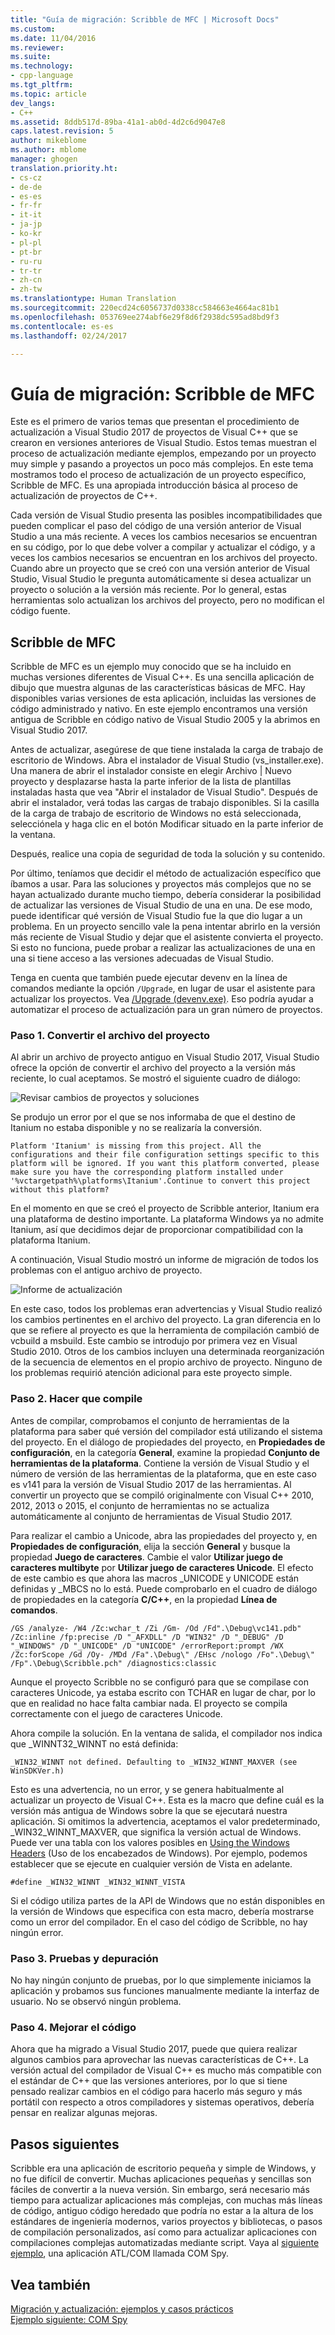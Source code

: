 ```yaml
---
title: "Guía de migración: Scribble de MFC | Microsoft Docs"
ms.custom: 
ms.date: 11/04/2016
ms.reviewer: 
ms.suite: 
ms.technology:
- cpp-language
ms.tgt_pltfrm: 
ms.topic: article
dev_langs:
- C++
ms.assetid: 8ddb517d-89ba-41a1-ab0d-4d2c6d9047e8
caps.latest.revision: 5
author: mikeblome
ms.author: mblome
manager: ghogen
translation.priority.ht:
- cs-cz
- de-de
- es-es
- fr-fr
- it-it
- ja-jp
- ko-kr
- pl-pl
- pt-br
- ru-ru
- tr-tr
- zh-cn
- zh-tw
ms.translationtype: Human Translation
ms.sourcegitcommit: 220ecd24c6056737d0338cc584663e4664ac81b1
ms.openlocfilehash: 053769ee274abf6e29f8d6f2938dc595ad8bd9f3
ms.contentlocale: es-es
ms.lasthandoff: 02/24/2017

---
```

# <a name="porting-guide-mfc-scribble"></a>Guía de migración: Scribble de MFC
Este es el primero de varios temas que presentan el procedimiento de actualización a Visual Studio 2017 de proyectos de Visual C++ que se crearon en versiones anteriores de Visual Studio. Estos temas muestran el proceso de actualización mediante ejemplos, empezando por un proyecto muy simple y pasando a proyectos un poco más complejos. En este tema mostramos todo el proceso de actualización de un proyecto específico, Scribble de MFC. Es una apropiada introducción básica al proceso de actualización de proyectos de C++.  
  
 Cada versión de Visual Studio presenta las posibles incompatibilidades que pueden complicar el paso del código de una versión anterior de Visual Studio a una más reciente. A veces los cambios necesarios se encuentran en su código, por lo que debe volver a compilar y actualizar el código, y a veces los cambios necesarios se encuentran en los archivos del proyecto. Cuando abre un proyecto que se creó con una versión anterior de Visual Studio, Visual Studio le pregunta automáticamente si desea actualizar un proyecto o solución a la versión más reciente. Por lo general, estas herramientas solo actualizan los archivos del proyecto, pero no modifican el código fuente.  
  
## <a name="mfc-scribble"></a>Scribble de MFC  
 Scribble de MFC es un ejemplo muy conocido que se ha incluido en muchas versiones diferentes de Visual C++. Es una sencilla aplicación de dibujo que muestra algunas de las características básicas de MFC. Hay disponibles varias versiones de esta aplicación, incluidas las versiones de código administrado y nativo. En este ejemplo encontramos una versión antigua de Scribble en código nativo de Visual Studio 2005 y la abrimos en Visual Studio 2017.  
  
 Antes de actualizar, asegúrese de que tiene instalada la carga de trabajo de escritorio de Windows. Abra el instalador de Visual Studio (vs_installer.exe). Una manera de abrir el instalador consiste en elegir Archivo | Nuevo proyecto y desplazarse hasta la parte inferior de la lista de plantillas instaladas hasta que vea "Abrir el instalador de Visual Studio". Después de abrir el instalador, verá todas las cargas de trabajo disponibles. Si la casilla de la carga de trabajo de escritorio de Windows no está seleccionada, selecciónela y haga clic en el botón Modificar situado en la parte inferior de la ventana. 


 Después, realice una copia de seguridad de toda la solución y su contenido. 
 
 Por último, teníamos que decidir el método de actualización específico que íbamos a usar. Para las soluciones y proyectos más complejos que no se hayan actualizado durante mucho tiempo, debería considerar la posibilidad de actualizar las versiones de Visual Studio de una en una. De ese modo, puede identificar qué versión de Visual Studio fue la que dio lugar a un problema. En un proyecto sencillo vale la pena intentar abrirlo en la versión más reciente de Visual Studio y dejar que el asistente convierta el proyecto. Si esto no funciona, puede probar a realizar las actualizaciones de una en una si tiene acceso a las versiones adecuadas de Visual Studio.  
  
 Tenga en cuenta que también puede ejecutar devenv en la línea de comandos mediante la opción `/Upgrade`, en lugar de usar el asistente para actualizar los proyectos. Vea [/Upgrade (devenv.exe)](/visualstudio/ide/reference/upgrade-devenv-exe). Eso podría ayudar a automatizar el proceso de actualización para un gran número de proyectos.  
  
### <a name="step-1-converting-the-project-file"></a>Paso 1. Convertir el archivo del proyecto  
 Al abrir un archivo de proyecto antiguo en Visual Studio 2017, Visual Studio ofrece la opción de convertir el archivo del proyecto a la versión más reciente, lo cual aceptamos. Se mostró el siguiente cuadro de diálogo:  
  
 ![Revisar cambios de proyectos y soluciones](../porting/media/scribbleprojectupgrade.PNG "ScribbleProjectUpgrade")  
  
 Se produjo un error por el que se nos informaba de que el destino de Itanium no estaba disponible y no se realizaría la conversión.  
  
```Output  
Platform 'Itanium' is missing from this project. All the configurations and their file configuration settings specific to this platform will be ignored. If you want this platform converted, please make sure you have the corresponding platform installed under '%vctargetpath%\platforms\Itanium'.Continue to convert this project without this platform?  
```  
  
 En el momento en que se creó el proyecto de Scribble anterior, Itanium era una plataforma de destino importante. La plataforma Windows ya no admite Itanium, así que decidimos dejar de proporcionar compatibilidad con la plataforma Itanium.  
  
 A continuación, Visual Studio mostró un informe de migración de todos los problemas con el antiguo archivo de proyecto.  
  
 ![Informe de actualización](../porting/media/scribblemigrationreport.PNG "ScribbleMigrationReport")  
  
 En este caso, todos los problemas eran advertencias y Visual Studio realizó los cambios pertinentes en el archivo del proyecto. La gran diferencia en lo que se refiere al proyecto es que la herramienta de compilación cambió de vcbuild a msbuild. Este cambio se introdujo por primera vez en Visual Studio 2010. Otros de los cambios incluyen una determinada reorganización de la secuencia de elementos en el propio archivo de proyecto. Ninguno de los problemas requirió atención adicional para este proyecto simple.  
  
### <a name="step-2-getting-it-to-build"></a>Paso 2. Hacer que compile  
 Antes de compilar, comprobamos el conjunto de herramientas de la plataforma para saber qué versión del compilador está utilizando el sistema del proyecto. En el diálogo de propiedades del proyecto, en **Propiedades de configuración**, en la categoría **General**, examine la propiedad **Conjunto de herramientas de la plataforma**. Contiene la versión de Visual Studio y el número de versión de las herramientas de la plataforma, que en este caso es v141 para la versión de Visual Studio 2017 de las herramientas. Al convertir un proyecto que se compiló originalmente con Visual C++ 2010, 2012, 2013 o 2015, el conjunto de herramientas no se actualiza automáticamente al conjunto de herramientas de Visual Studio 2017.   
  
  Para realizar el cambio a Unicode, abra las propiedades del proyecto y, en **Propiedades de configuración**, elija la sección **General** y busque la propiedad **Juego de caracteres**. Cambie el valor **Utilizar juego de caracteres multibyte** por **Utilizar juego de caracteres Unicode**. El efecto de este cambio es que ahora las macros _UNICODE y UNICODE están definidas y _MBCS no lo está. Puede comprobarlo en el cuadro de diálogo de propiedades en la categoría **C/C++**, en la propiedad **Línea de comandos**.  
  
```Output  
/GS /analyze- /W4 /Zc:wchar_t /Zi /Gm- /Od /Fd".\Debug\vc141.pdb" /Zc:inline /fp:precise /D "_AFXDLL" /D "WIN32" /D "_DEBUG" /D "_WINDOWS" /D "_UNICODE" /D "UNICODE" /errorReport:prompt /WX /Zc:forScope /Gd /Oy- /MDd /Fa".\Debug\" /EHsc /nologo /Fo".\Debug\" /Fp".\Debug\Scribble.pch" /diagnostics:classic 
```  
  
 Aunque el proyecto Scribble no se configuró para que se compilase con caracteres Unicode, ya estaba escrito con TCHAR en lugar de char, por lo que en realidad no hace falta cambiar nada. El proyecto se compila correctamente con el juego de caracteres Unicode.  
  
 Ahora compile la solución. En la ventana de salida, el compilador nos indica que _WINNT32_WINNT no está definida:  
  
```Output  
_WIN32_WINNT not defined. Defaulting to _WIN32_WINNT_MAXVER (see WinSDKVer.h)  
```  
  
 Esto es una advertencia, no un error, y se genera habitualmente al actualizar un proyecto de Visual C++. Esta es la macro que define cuál es la versión más antigua de Windows sobre la que se ejecutará nuestra aplicación. Si omitimos la advertencia, aceptamos el valor predeterminado, _WIN32_WINNT_MAXVER, que significa la versión actual de Windows. Puede ver una tabla con los valores posibles en [Using the Windows Headers](https://msdn.microsoft.com/en-us/library/aa383745.aspx) (Uso de los encabezados de Windows). Por ejemplo, podemos establecer que se ejecute en cualquier versión de Vista en adelante.  
  
```  
#define _WIN32_WINNT _WIN32_WINNT_VISTA  
```  
  
 Si el código utiliza partes de la API de Windows que no están disponibles en la versión de Windows que especifica con esta macro, debería mostrarse como un error del compilador. En el caso del código de Scribble, no hay ningún error.  
  
### <a name="step-3-testing-and-debugging"></a>Paso 3. Pruebas y depuración  
 No hay ningún conjunto de pruebas, por lo que simplemente iniciamos la aplicación y probamos sus funciones manualmente mediante la interfaz de usuario. No se observó ningún problema.  
  
### <a name="step-4-improve-the-code"></a>Paso 4. Mejorar el código  
 Ahora que ha migrado a Visual Studio 2017, puede que quiera realizar algunos cambios para aprovechar las nuevas características de C++. La versión actual del compilador de Visual C++ es mucho más compatible con el estándar de C++ que las versiones anteriores, por lo que si tiene pensado realizar cambios en el código para hacerlo más seguro y más portátil con respecto a otros compiladores y sistemas operativos, debería pensar en realizar algunas mejoras.  
  
## <a name="next-steps"></a>Pasos siguientes  
 Scribble era una aplicación de escritorio pequeña y simple de Windows, y no fue difícil de convertir. Muchas aplicaciones pequeñas y sencillas son fáciles de convertir a la nueva versión.  Sin embargo, será necesario más tiempo para actualizar aplicaciones más complejas, con muchas más líneas de código, antiguo código heredado que podría no estar a la altura de los estándares de ingeniería modernos, varios proyectos y bibliotecas, o pasos de compilación personalizados, así como para actualizar aplicaciones con compilaciones complejas automatizadas mediante script. Vaya al [siguiente ejemplo](../porting/porting-guide-com-spy.md), una aplicación ATL/COM llamada COM Spy.  
  
## <a name="see-also"></a>Vea también  
 [Migración y actualización: ejemplos y casos prácticos](../porting/porting-and-upgrading-examples-and-case-studies.md)   
 [Ejemplo siguiente: COM Spy](../porting/porting-guide-com-spy.md)

